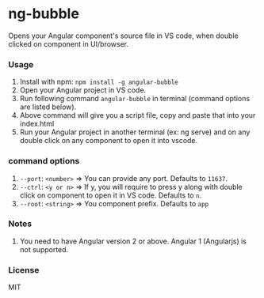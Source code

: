 # ng-bubble

Opens your Angular component's source file in VS code, when double clicked on component in UI/browser.

### Usage

1. Install with npm: ```npm install -g angular-bubble```
2. Open your Angular project in VS code.
3. Run following command ```angular-bubble``` in terminal (command options are listed below).
4. Above command will give you a script file, copy and paste that into your index.html
5. Run your Angular project in another terminal (ex: ng serve) and on any double click on any component to open it into vscode.


### command options
1. ```--port```: ```<number>``` => You can provide any port. Defaults to ```11637```.
2. ```--ctrl```: ```<y or n>``` => If y, you will require to press y along with double click on component to open it in VS code. Defaults to ```n```.
3. ```--root```: ```<string>``` => You component prefix. Defaults to ```app```


### Notes
1. You need to have Angular version 2 or above. Angular 1 (Angularjs) is not supported.

### License
MIT
